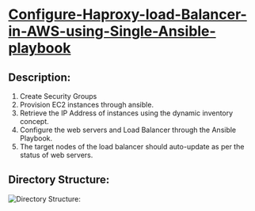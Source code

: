 # [ Configure-Haproxy-load-Balancer-in-AWS-using-Single-Ansible-playbook ](https://github.com/ngphban/NC.git)

## **Description:**
1. Create Security Groups
2. Provision EC2 instances through ansible.
3. Retrieve the IP Address of instances using the dynamic inventory concept.
4. Configure the web servers and Load Balancer through the Ansible Playbook.
5. The target nodes of the load balancer should auto-update as per the status of web servers.

## Directory Structure:
![ Directory Structure:](/Structure.png)
